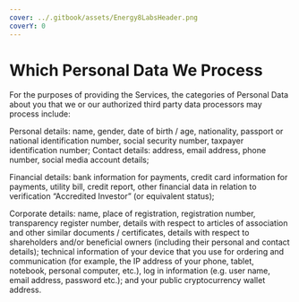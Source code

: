 ```yaml
---
cover: ../.gitbook/assets/Energy8LabsHeader.png
coverY: 0
---
```


# Which Personal Data We Process

For the purposes of providing the Services, the categories of Personal Data about you that we or our authorized third party data processors may process include:

Personal details: name, gender, date of birth / age, nationality, passport or national identification number, social security number, taxpayer identification number; Contact details: address, email address, phone number, social media account details;

Financial details: bank information for payments, credit card information for payments, utility bill, credit report, other financial data in relation to verification “Accredited Investor” (or equivalent status);

Corporate details: name, place of registration, registration number, transparency register number, details with respect to articles of association and other similar documents / certificates, details with respect to shareholders and/or beneficial owners (including their personal and contact details); technical information of your device that you use for ordering and communication (for example, the IP address of your phone, tablet, notebook, personal computer, etc.), log in information (e.g. user name, email address, password etc.); and your public cryptocurrency wallet address.
